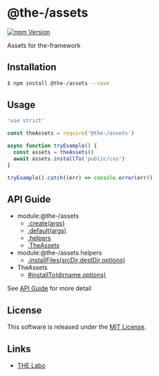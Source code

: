 @the-/assets
==========

<!---
This file is generated by @the-/templates. Do not update manually.
--->

<!-- Badge Start -->
<a name="badges"></a>

[![npm Version][bd_npm_shield_url]][bd_npm_url]

[bd_repo_url]: https://github.com/the-labo/the
[bd_npm_url]: http://www.npmjs.org/package/@the-/assets
[bd_npm_shield_url]: http://img.shields.io/npm/v/@the-/assets.svg?style=flat

<!-- Badge End -->


<!-- Description Start -->
<a name="description"></a>

Assets for the-framework

<!-- Description End -->


<!-- Overview Start -->
<a name="overview"></a>




<!-- Overview End -->


<!-- Sections Start -->
<a name="sections"></a>

<!-- Section from "doc/readme/01.Installation.md.hbs" Start -->

<a name="section-doc-readme-01-installation-md"></a>

Installation
-----

```bash
$ npm install @the-/assets --save
```


<!-- Section from "doc/readme/01.Installation.md.hbs" End -->

<!-- Section from "doc/readme/02.Usage.md.hbs" Start -->

<a name="section-doc-readme-02-usage-md"></a>

Usage
---------

```javascript
'use strict'

const theAssets = require('@the-/assets')

async function tryExample() {
  const assets = theAssets()
  await assets.installTo('public/css')
}

tryExample().catch((err) => console.error(err))

```


<!-- Section from "doc/readme/02.Usage.md.hbs" End -->


<!-- Sections Start -->

<a name="api"></a>

## API Guide


- module:@the-/assets
  - [.create(args)](./doc/api/api.md#module_@the-/assets.create)
  - [.default(args)](./doc/api/api.md#module_@the-/assets.default)
  - [.helpers](./doc/api/api.md#module_@the-/assets.helpers)
  - [.TheAssets](./doc/api/api.md#module_@the-/assets.TheAssets)
- module:@the-/assets.helpers
  - [.installFiles(srcDir,destDir,options)](./doc/api/api.md#module_@the-/assets.helpers.installFiles)
- TheAssets
  - [#installTo(dirname,options)](./doc/api/api.md#TheAssets#installTo)

See [API Guide](./doc/api/api.md) for more detail


<!-- LICENSE Start -->
<a name="license"></a>

License
-------
This software is released under the [MIT License](https://github.com/the-labo/the/blob/master/LICENSE).

<!-- LICENSE End -->


<!-- Links Start -->
<a name="links"></a>

Links
------

+ [THE Labo][the_labo_url]

[the_labo_url]: https://github.com/the-labo

<!-- Links End -->
